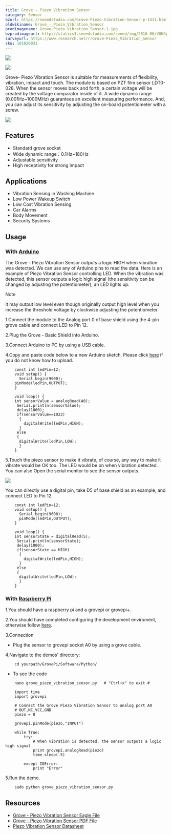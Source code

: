 ```yaml
---
title: Grove - Piezo Vibration Sensor
category: Sensor
bzurl: https://seeedstudio.com/Grove-Piezo-Vibration-Sensor-p-1411.html
oldwikiname: Grove_-_Piezo_Vibration_Sensor
prodimagename: Grove-Piezo_Vibration_Sensor-1.jpg
bzprodimageurl: http://statics3.seeedstudio.com/seeed/img/2016-06/VGKGp4ZlaglN4DMgnVAhUzUz.jpg
surveyurl: https://www.research.net/r/Grove-Piezo_Vibration_Sensor
sku: 101020031
---
```


![](/https://github.com/SeeedDoc/WikiMigrationSync/raw/master/docs/assets/Grove-Piezo_Vibration_Sensor/img/Grove-Piezo_Vibration_Sensor-1.jpg)

![](/https://github.com/SeeedDoc/WikiMigrationSync/raw/master/docs/assets/Grove-Piezo_Vibration_Sensor/img/Piezo_Vibration_Sensor_02.jpg)

Grove- Piezo Vibration Sensor is suitable for measurements of flexibility, vibration, impact and touch. The module is based on PZT film sensor LDT0-028. When the sensor moves back and forth, a certain voltage will be created by the voltage comparator inside of it. A wide dynamic range (0.001Hz~1000MHz) guarantees an excellent measuring performance. And, you can adjust its sensitivity by adjusting the on-board potentiometer with a screw.

[![](/https://github.com/SeeedDoc/WikiMigrationSync/raw/master/docs/assets/common/Get_One_Now_Banner.png)](http://www.seeedstudio.com/Grove-Piezo-Vibration-Sensor-p-1411.html)

Features
--------

-   Standard grove socket
-   Wide dynamic range：0.1Hz~180Hz
-   Adjustable sensitivity
-   High receptivity for strong impact

Applications
------------

-   Vibration Sensing in Washing Machine
-   Low Power Wakeup Switch
-   Low Cost Vibration Sensing
-   Car Alarms
-   Body Movement
-   Security Systems

Usage
-----

### With [Arduino](/index.php?title=ArduinoAndaction=editAndredlink=1 "Arduino")

The Grove - Piezo Vibration Sensor outputs a logic HIGH when vibration was detected. We can use any of Arduino pins to read the data. Here is an example of Piezo Vibration Sensor controlling LED. When the vibration was detected, this sensor outputs a logic high signal (the sensitivity can be changed by adjusting the potentiometer), an LED lights up.

<div class="admonition note">
<p class="admonition-title">Note</p>
It may output low level even though originally output high level when you increase the threshold voltage by clockwise adjusting the potentiometer.
</div>

1.Connect the module to the Analog port 0 of base shield using the 4-pin grove cable and connect LED to Pin 12.

2.Plug the Grove - Basic Shield into Arduino.

3.Connect Arduino to PC by using a USB cable.

4.Copy and paste code below to a new Arduino sketch. Please click [here](/Upload_Code) if you do not know how to upload.

```
    const int ledPin=12;
    void setup() {
      Serial.begin(9600);
    pinMode(ledPin,OUTPUT);
    } 
     
    void loop() {
    int sensorValue = analogRead(A0);
     Serial.println(sensorValue);
     delay(1000);
     if(sensorValue==1023)
      {
        digitalWrite(ledPin,HIGH);
      }
     else
     {
      digitalWrite(ledPin,LOW);
      }
    }
```

5.Touch the piezo sensor to make it vibrate, of course, any way to make it vibrate would be OK too. The LED would be on when vibration detected. You can also Open the serial monitor to see the sensor outputs.

![](/https://github.com/SeeedDoc/WikiMigrationSync/raw/master/docs/assets/Grove-Piezo_Vibration_Sensor/img/Grove-Piezo_Vibration_Sensor.jpg)

You can directly use a digital pin, take D5 of base shield as an example, and connect LED to Pin 12.

```
    const int ledPin=12;
    void setup() {
      Serial.begin(9600);
      pinMode(ledPin,OUTPUT);
    } 
     
    void loop() {
    int sensorState = digitalRead(5);
     Serial.println(sensorState);
     delay(1000);
     if(sensorState == HIGH)
      {
        digitalWrite(ledPin,HIGH);
      }
     else
     {
      digitalWrite(ledPin,LOW);
      }
    }
```

### With [Raspberry Pi](/GrovePiPlus "GrovePi+")

1.You should have a raspberry pi and a grovepi or grovepi+.

2.You should have completed configuring the development enviroment, otherwise follow [here](/GrovePiPlus#Introducing_the_GrovePi.2B).

3.Connection

-   Plug the sensor to grovepi socket A0 by using a grove cable.

4.Navigate to the demos' directory:
```
    cd yourpath/GrovePi/Software/Python/
```
-   To see the code
```
    nano grove_piezo_vibration_sensor.py   # "Ctrl+x" to exit #
```
```
    import time
    import grovepi

    # Connect the Grove Piezo Vibration Sensor to analog port A0
    # OUT,NC,VCC,GND
    piezo = 0

    grovepi.pinMode(piezo,"INPUT")

    while True:
        try:
            # When vibration is detected, the sensor outputs a logic high signal
            print grovepi.analogRead(piezo)
            time.sleep(.5)

        except IOError:
            print "Error"
```

5.Run the demo.
```
    sudo python grove_piezo_vibration_sensor.py
```

Resources
---------

- [Grove - Piezo Vibration Sensor Eagle File](/https://github.com/SeeedDoc/WikiMigrationSync/raw/master/docs/assets/Grove-Piezo_Vibration_Sensor/res/Eagle.zip)
- [Grove - Piezo Vibration Sensor PDF File](/https://github.com/SeeedDoc/WikiMigrationSync/raw/master/docs/assets/Grove-Piezo_Vibration_Sensor/res/Gvove-Piezo_Vibration_Sensor.pdf)
- [Piezo Vibration Sensor Datasheet](/https://github.com/SeeedDoc/WikiMigrationSync/raw/master/docs/assets/Grove-Piezo_Vibration_Sensor/res/Piezo_Vibration_Sensor.pdf)


<!-- This Markdown file was created from http://www.seeedstudio.com/wiki/Grove_-_Piezo_Vibration_Sensor -->
